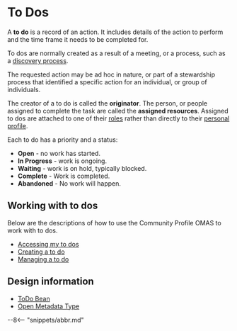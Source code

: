 <!-- SPDX-License-Identifier: CC-BY-4.0 -->
<!-- Copyright Contributors to the ODPi Egeria project. -->

# To Dos

A **to do** is a record of an action.  It includes details of the action to perform
and the time frame it needs to be completed for.

To dos are normally created as a result of a meeting, or a process, such as a
[discovery process](../../../../frameworks/open-discovery-framework/docs/discovery-service.md).

The requested action may be ad hoc in nature, or part of a stewardship
process that identified a specific action for an individual, or group of
individuals.

The creator of a to do is called the **originator**.
The person, or people assigned to complete the task are
called the **assigned resources**.  Assigned to dos are 
attached to one of their [roles](personal-roles.md) rather than
directly to their [personal profile](personal-profile.md).

Each to do has a priority and a status:
* **Open** - no work has started.
* **In Progress** - work is ongoing.
* **Waiting** - work is on hold, typically blocked.
* **Complete** -  Work is completed.
* **Abandoned** - No work will happen.


## Working with to dos

Below are the descriptions of how to use the Community Profile OMAS
to work with to dos.

* [Accessing my to dos](../scenarios/accessing-my-to-dos.md)
* [Creating a to do](../scenarios/creating-a-to-do.md)
* [Managing a to do](../scenarios/managing-a-to-do.md)


## Design information

* [ToDo Bean](../../community-profile-api/docs/beans/community-profile-beans-ToDo.md)
* [Open Metadata Type](../../../../../open-metadata-publication/website/open-metadata-types/0137-Actions.md)

--8<-- "snippets/abbr.md"